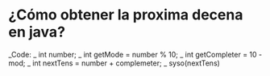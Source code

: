 # ¿Cómo obtener la proxima decena en java?

_Code:
_ int number;
_ int getMode = number % 10;
_ int getCompleter = 10 - mod;
_ int nextTens = number + complemeter;
_ syso(nextTens)

